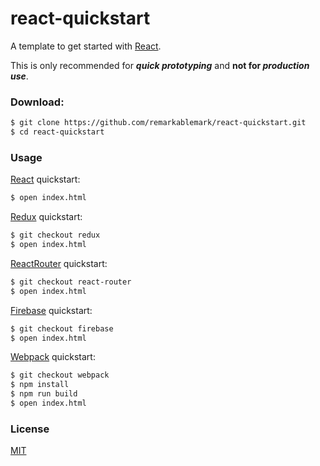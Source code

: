 # react-quickstart

A template to get started with [React](https://facebook.github.io/react/).

This is only recommended for **_quick prototyping_** and **not for _production use_**.

### Download:
```sh
$ git clone https://github.com/remarkablemark/react-quickstart.git
$ cd react-quickstart
```

### Usage

[React](https://github.com/facebook/react) quickstart:
```sh
$ open index.html
```

[Redux](https://github.com/reactjs/redux) quickstart:
```sh
$ git checkout redux
$ open index.html
```

[ReactRouter](https://github.com/reactjs/react-router) quickstart:
```sh
$ git checkout react-router
$ open index.html
```

[Firebase](https://firebase.google.com) quickstart:
```sh
$ git checkout firebase
$ open index.html
```

[Webpack](https://webpack.github.io) quickstart:
```sh
$ git checkout webpack
$ npm install
$ npm run build
$ open index.html
```

### License

[MIT](https://github.com/remarkablemark/react-quickstart/blob/master/LICENSE)
